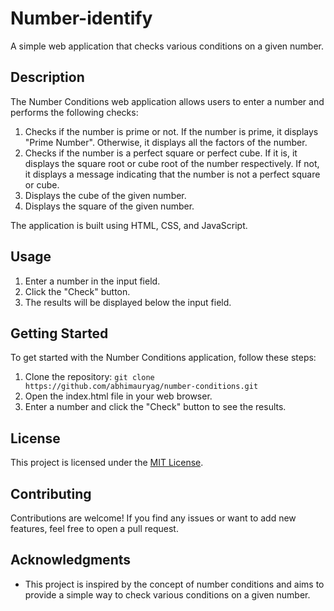 # Number-identify

A simple web application that checks various conditions on a given number.

## Description

The Number Conditions web application allows users to enter a number and performs the following checks:

1. Checks if the number is prime or not. If the number is prime, it displays "Prime Number". Otherwise, it displays all the factors of the number.
2. Checks if the number is a perfect square or perfect cube. If it is, it displays the square root or cube root of the number respectively. If not, it displays a message indicating that the number is not a perfect square or cube.
3. Displays the cube of the given number.
4. Displays the square of the given number.

The application is built using HTML, CSS, and JavaScript.

## Usage

1. Enter a number in the input field.
2. Click the "Check" button.
3. The results will be displayed below the input field.

## Getting Started

To get started with the Number Conditions application, follow these steps:

1. Clone the repository: `git clone https://github.com/abhimauryag/number-conditions.git`
2. Open the index.html file in your web browser.
3. Enter a number and click the "Check" button to see the results.

## License

This project is licensed under the [MIT License](LICENSE).

## Contributing

Contributions are welcome! If you find any issues or want to add new features, feel free to open a pull request.

## Acknowledgments

- This project is inspired by the concept of number conditions and aims to provide a simple way to check various conditions on a given number.

